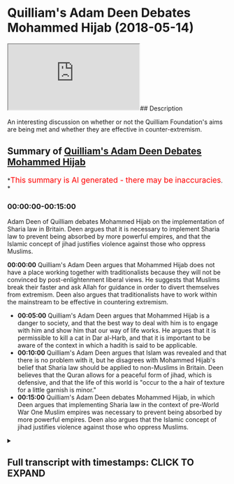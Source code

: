 # Quilliam's Adam Deen Debates Mohammed Hijab (2018-05-14)

<iframe loading='lazy' allow='autoplay' src='https://www.youtube.com/embed/-Hi57tuW-OI'></iframe>## Description

An interesting discussion on whether or not the Quilliam Foundation's aims are being met and whether they are effective in counter-extremism.

## Summary of [Quilliam's Adam Deen Debates Mohammed Hijab](https://www.youtube.com/watch?v=-Hi57tuW-OI)

*<span style="color:red; font-size:125%">This summary is AI generated - there may be inaccuracies</span>. *

### <a onclick="modifyYTiframeseektime('0')">00:00:00-00:15:00</a>

Adam Deen of Quilliam debates Mohammed Hijab on the implementation of Sharia law in Britain. Deen argues that it is necessary to implement Sharia law to prevent being absorbed by more powerful empires, and that the Islamic concept of jihad justifies violence against those who oppress Muslims.

**<a onclick="modifyYTiframeseektime('0')">00:00:00</a>** Quilliam's Adam Deen argues that Mohammed Hijab does not have a place working together with traditionalists because they will not be convinced by post-enlightenment liberal views. He suggests that Muslims break their faster and ask Allah for guidance in order to divert themselves from extremism. Deen also argues that traditionalists have to work within the mainstream to be effective in countering extremism.

* **<a onclick="modifyYTiframeseektime('300')">00:05:00</a>** Quilliam's Adam Deen argues that Mohammed Hijab is a danger to society, and that the best way to deal with him is to engage with him and show him that our way of life works. He argues that it is permissible to kill a cat in Dar al-Harb, and that it is important to be aware of the context in which a hadith is said to be applicable.
* **<a onclick="modifyYTiframeseektime('600')">00:10:00</a>** Quilliam's Adam Deen argues that Islam was revealed and that there is no problem with it, but he disagrees with Mohammed Hijab's belief that Sharia law should be applied to non-Muslims in Britain. Deen believes that the Quran allows for a peaceful form of jihad, which is defensive, and that the life of this world is "occur to the a hair of texture for a little garnish is minor."
* **<a onclick="modifyYTiframeseektime('900')">00:15:00</a>** Quilliam's Adam Deen debates Mohammed Hijab, in which Deen argues that implementing Sharia law in the context of pre-World War One Muslim empires was necessary to prevent being absorbed by more powerful empires. Deen also argues that the Islamic concept of jihad justifies violence against those who oppress Muslims.

<details><summary><h2>Full transcript with timestamps: CLICK TO EXPAND</h2></summary>

<a onclick="modifyYTiframeseektime('0')">0:00:00</a> you're in my opinion in my humble  
<a onclick="modifyYTiframeseektime('2')">0:00:02</a> opinion yeah I've been I've seen a  
<a onclick="modifyYTiframeseektime('4')">0:00:04</a> couple of things and heard a couple of  
<a onclick="modifyYTiframeseektime('5')">0:00:05</a> things of imagine ours yeah I've seen  
<a onclick="modifyYTiframeseektime('7')">0:00:07</a> and heard it and I've seen what you have  
<a onclick="modifyYTiframeseektime('8')">0:00:08</a> to say and I heard what you have to say  
<a onclick="modifyYTiframeseektime('10')">0:00:10</a> in my humble opinion it makes no sense  
<a onclick="modifyYTiframeseektime('12')">0:00:12</a> for you to be working together  
<a onclick="modifyYTiframeseektime('15')">0:00:15</a> you're more you're more online or you're  
<a onclick="modifyYTiframeseektime('19')">0:00:19</a> more Center ground in the sense of  
<a onclick="modifyYTiframeseektime('21')">0:00:21</a> Islamic traditionalism in fact I  
<a onclick="modifyYTiframeseektime('23')">0:00:23</a> genuinely do believe that if you  
<a onclick="modifyYTiframeseektime('26')">0:00:26</a> actually voiced your opinion in a public  
<a onclick="modifyYTiframeseektime('28')">0:00:28</a> platform yeah maybe you maybe you  
<a onclick="modifyYTiframeseektime('30')">0:00:30</a> reprimand you say this is wrong okay in  
<a onclick="modifyYTiframeseektime('33')">0:00:33</a> that case you need to make very clear  
<a onclick="modifyYTiframeseektime('35')">0:00:35</a> because the fingers look my opinion on  
<a onclick="modifyYTiframeseektime('38')">0:00:38</a> Quilliam is that it doesn't it doesn't  
<a onclick="modifyYTiframeseektime('40')">0:00:40</a> help counter extremism this is working  
<a onclick="modifyYTiframeseektime('42')">0:00:42</a> the wrong strategies well I reckon let  
<a onclick="modifyYTiframeseektime('44')">0:00:44</a> me tell you something I reckon we do the  
<a onclick="modifyYTiframeseektime('46')">0:00:46</a> best counter extremist work and that's  
<a onclick="modifyYTiframeseektime('47')">0:00:47</a> know when I say we I'm not talking about  
<a onclick="modifyYTiframeseektime('49')">0:00:49</a> me I'm talking about people that are  
<a onclick="modifyYTiframeseektime('51')">0:00:51</a> traditionalists I'm not talking about me  
<a onclick="modifyYTiframeseektime('52')">0:00:52</a> well I'll tell you why I tell you why  
<a onclick="modifyYTiframeseektime('54')">0:00:54</a> but the problem is do traditional ideas  
<a onclick="modifyYTiframeseektime('56')">0:00:56</a> a lot of you believe it anyways we've  
<a onclick="modifyYTiframeseektime('59')">0:00:59</a> come to that conclusion I was going to  
<a onclick="modifyYTiframeseektime('60')">0:01:00</a> say she was this Adam listen yeah look  
<a onclick="modifyYTiframeseektime('63')">0:01:03</a> this is the way to deal with extremism  
<a onclick="modifyYTiframeseektime('67')">0:01:07</a> in my opinion you could take it policy  
<a onclick="modifyYTiframeseektime('69')">0:01:09</a> or recommendation throw it in the bin  
<a onclick="modifyYTiframeseektime('71')">0:01:11</a> use it do whatever you wanna do if  
<a onclick="modifyYTiframeseektime('73')">0:01:13</a> you're serious about it okay do not work  
<a onclick="modifyYTiframeseektime('76')">0:01:16</a> with people who are to the Muslim  
<a onclick="modifyYTiframeseektime('79')">0:01:19</a> community seen as not helping or not  
<a onclick="modifyYTiframeseektime('83')">0:01:23</a> helpful people like Majid know us  
<a onclick="modifyYTiframeseektime('84')">0:01:24</a> because he's not like you he's very much  
<a onclick="modifyYTiframeseektime('87')">0:01:27</a> against Islam in many aspects of Muslims  
<a onclick="modifyYTiframeseektime('89')">0:01:29</a> and in our opinion and our penis our  
<a onclick="modifyYTiframeseektime('91')">0:01:31</a> subjective opinion no problem that's  
<a onclick="modifyYTiframeseektime('93')">0:01:33</a> number one free yourself from Rosana  
<a onclick="modifyYTiframeseektime('94')">0:01:34</a> videos number two what you've got to do  
<a onclick="modifyYTiframeseektime('96')">0:01:36</a> is you've gotta work within the  
<a onclick="modifyYTiframeseektime('99')">0:01:39</a> framework Muslims that let me tell you  
<a onclick="modifyYTiframeseektime('100')">0:01:40</a> this candidly and clearly for you to  
<a onclick="modifyYTiframeseektime('102')">0:01:42</a> hear please if you're serious about  
<a onclick="modifyYTiframeseektime('104')">0:01:44</a> countering extremism listen to I'm  
<a onclick="modifyYTiframeseektime('106')">0:01:46</a> saying Muslims are have decided or are  
<a onclick="modifyYTiframeseektime('109')">0:01:49</a> about to decide to blow themselves up  
<a onclick="modifyYTiframeseektime('111')">0:01:51</a> yeah on a train or on a plane or an  
<a onclick="modifyYTiframeseektime('116')">0:01:56</a> automobile whoever may be those  
<a onclick="modifyYTiframeseektime('119')">0:01:59</a> individuals will not be convinced by the  
<a onclick="modifyYTiframeseektime('123')">0:02:03</a> rhetoric of post-enlightenment they will  
<a onclick="modifyYTiframeseektime('126')">0:02:06</a> not be  
<a onclick="modifyYTiframeseektime('127')">0:02:07</a> let me tell you why because they will  
<a onclick="modifyYTiframeseektime('131')">0:02:11</a> not be convinced by post-enlightenment  
<a onclick="modifyYTiframeseektime('134')">0:02:14</a> liberal istic the Democratic reasoning  
<a onclick="modifyYTiframeseektime('137')">0:02:17</a> they can only be convinced they can only  
<a onclick="modifyYTiframeseektime('141')">0:02:21</a> and will only be convinced those  
<a onclick="modifyYTiframeseektime('144')">0:02:24</a> individuals are discredited by the  
<a onclick="modifyYTiframeseektime('148')">0:02:28</a> Muslim community yes yes they're  
<a onclick="modifyYTiframeseektime('150')">0:02:30</a> discredited but opposed I'm not saying  
<a onclick="modifyYTiframeseektime('151')">0:02:31</a> that they have no knowledge I'm not  
<a onclick="modifyYTiframeseektime('153')">0:02:33</a> saying this but thank you within the  
<a onclick="modifyYTiframeseektime('154')">0:02:34</a> tradition no they don't really because  
<a onclick="modifyYTiframeseektime('156')">0:02:36</a> they're saying things which are let me  
<a onclick="modifyYTiframeseektime('157')">0:02:37</a> tell you what let me never say so how to  
<a onclick="modifyYTiframeseektime('158')">0:02:38</a> please do that no I do them say that you  
<a onclick="modifyYTiframeseektime('161')">0:02:41</a> can break your faster ask of time  
<a onclick="modifyYTiframeseektime('162')">0:02:42</a> according to yes yeah I'm sorry opinion  
<a onclick="modifyYTiframeseektime('166')">0:02:46</a> could be of the many others are the  
<a onclick="modifyYTiframeseektime('168')">0:02:48</a> opinions are very much isolated yeah but  
<a onclick="modifyYTiframeseektime('170')">0:02:50</a> it's very opinion no but it's not  
<a onclick="modifyYTiframeseektime('172')">0:02:52</a> mainstream second you have to work  
<a onclick="modifyYTiframeseektime('175')">0:02:55</a> within the mainstream news mainstream no  
<a onclick="modifyYTiframeseektime('179')">0:02:59</a> mainstream no no no there is a  
<a onclick="modifyYTiframeseektime('181')">0:03:01</a> mainstream traditional there's a  
<a onclick="modifyYTiframeseektime('182')">0:03:02</a> Scholastic for this university it's not  
<a onclick="modifyYTiframeseektime('186')">0:03:06</a> it's a one-person no it's not it's what  
<a onclick="modifyYTiframeseektime('189')">0:03:09</a> tell me where it says they don't do the  
<a onclick="modifyYTiframeseektime('191')">0:03:11</a> reflection like that it is a but were  
<a onclick="modifyYTiframeseektime('193')">0:03:13</a> supported by us no no I have not my  
<a onclick="modifyYTiframeseektime('196')">0:03:16</a> district 12 medium for me I know trust  
<a onclick="modifyYTiframeseektime('198')">0:03:18</a> me they don't have a legend like that  
<a onclick="modifyYTiframeseektime('199')">0:03:19</a> yeah they don't have a legend they have  
<a onclick="modifyYTiframeseektime('200')">0:03:20</a> to have some power we they have to work  
<a onclick="modifyYTiframeseektime('201')">0:03:21</a> these guys tomorrow and these guys who  
<a onclick="modifyYTiframeseektime('204')">0:03:24</a> are just credited in their own right  
<a onclick="modifyYTiframeseektime('205')">0:03:25</a> trust me who's the leader of us are now  
<a onclick="modifyYTiframeseektime('210')">0:03:30</a> is completely discredited in the Muslim  
<a onclick="modifyYTiframeseektime('212')">0:03:32</a> world you should know this yeah okay now  
<a onclick="modifyYTiframeseektime('214')">0:03:34</a> I'm not saying he doesn't have any  
<a onclick="modifyYTiframeseektime('215')">0:03:35</a> knowledge but it is no problem listen to  
<a onclick="modifyYTiframeseektime('218')">0:03:38</a> me what I'm saying to you candidly and  
<a onclick="modifyYTiframeseektime('221')">0:03:41</a> clearly yeah is that if you're serious  
<a onclick="modifyYTiframeseektime('223')">0:03:43</a> about seriously you want to stop people  
<a onclick="modifyYTiframeseektime('226')">0:03:46</a> blowing themselves up full stop yeah you  
<a onclick="modifyYTiframeseektime('228')">0:03:48</a> want to stop here killing and this and  
<a onclick="modifyYTiframeseektime('230')">0:03:50</a> that I want to do the same thing maybe  
<a onclick="modifyYTiframeseektime('231')">0:03:51</a> we have different reasons for the minute  
<a onclick="modifyYTiframeseektime('232')">0:03:52</a> maybe you mean imagine have different  
<a onclick="modifyYTiframeseektime('234')">0:03:54</a> reasons for doing it maybe me and the  
<a onclick="modifyYTiframeseektime('236')">0:03:56</a> government of Britain have the reason  
<a onclick="modifyYTiframeseektime('237')">0:03:57</a> for doing it  
<a onclick="modifyYTiframeseektime('238')">0:03:58</a> we have different reasons for doing it  
<a onclick="modifyYTiframeseektime('239')">0:03:59</a> we actually do have different I'm the  
<a onclick="modifyYTiframeseektime('241')">0:04:01</a> reason why I'm doing it is to protect my  
<a onclick="modifyYTiframeseektime('243')">0:04:03</a> own community I'll tell you straight  
<a onclick="modifyYTiframeseektime('244')">0:04:04</a> forward yeah because the first  
<a onclick="modifyYTiframeseektime('246')">0:04:06</a> corruption is a deviant ideology that  
<a onclick="modifyYTiframeseektime('248')">0:04:08</a> they're gonna be following which could  
<a onclick="modifyYTiframeseektime('249')">0:04:09</a> take them out of the slammer together my  
<a onclick="modifyYTiframeseektime('250')">0:04:10</a> opinion yeah that's the first corruption  
<a onclick="modifyYTiframeseektime('252')">0:04:12</a> I want to protect them from that before  
<a onclick="modifyYTiframeseektime('255')">0:04:15</a> anything else that's not war  
<a onclick="modifyYTiframeseektime('257')">0:04:17</a> so here what I'm saying is if you're  
<a onclick="modifyYTiframeseektime('259')">0:04:19</a> really serious about that you need to  
<a onclick="modifyYTiframeseektime('261')">0:04:21</a> join you need to free yourselves from  
<a onclick="modifyYTiframeseektime('264')">0:04:24</a> those individuals who are completely  
<a onclick="modifyYTiframeseektime('265')">0:04:25</a> discredited for in the Muslim community  
<a onclick="modifyYTiframeseektime('266')">0:04:26</a> and then you need to equip yourself with  
<a onclick="modifyYTiframeseektime('269')">0:04:29</a> the traditional knowledge that I'm sure  
<a onclick="modifyYTiframeseektime('270')">0:04:30</a> you have some basis on that and then you  
<a onclick="modifyYTiframeseektime('272')">0:04:32</a> have to join those traditionalists who  
<a onclick="modifyYTiframeseektime('275')">0:04:35</a> work within the tradition the mainstream  
<a onclick="modifyYTiframeseektime('277')">0:04:37</a> tradition well talk about a form of that  
<a onclick="modifyYTiframeseektime('279')">0:04:39</a> head etc in order to try and divert  
<a onclick="modifyYTiframeseektime('282')">0:04:42</a> those people away using that rhetoric  
<a onclick="modifyYTiframeseektime('284')">0:04:44</a> the post-enlightenment rhetoric works  
<a onclick="modifyYTiframeseektime('286')">0:04:46</a> with the British public  
<a onclick="modifyYTiframeseektime('288')">0:04:48</a> you know non-muslims really well I'm  
<a onclick="modifyYTiframeseektime('290')">0:04:50</a> telling you but it does not work with  
<a onclick="modifyYTiframeseektime('292')">0:04:52</a> someone who's about to kill some some  
<a onclick="modifyYTiframeseektime('294')">0:04:54</a> people during the sanest point someone  
<a onclick="modifyYTiframeseektime('297')">0:04:57</a> who's gonna blow themselves up if  
<a onclick="modifyYTiframeseektime('298')">0:04:58</a> someone says look it's not very  
<a onclick="modifyYTiframeseektime('299')">0:04:59</a> democratic what you're doing yeah  
<a onclick="modifyYTiframeseektime('300')">0:05:00</a> freedom of speech and exertion listen  
<a onclick="modifyYTiframeseektime('302')">0:05:02</a> man I'm proposing freedom of speech  
<a onclick="modifyYTiframeseektime('304')">0:05:04</a> exactly that's exactly right he's gonna  
<a onclick="modifyYTiframeseektime('306')">0:05:06</a> give him fuel and energy and yeah what  
<a onclick="modifyYTiframeseektime('309')">0:05:09</a> he needs is someone to come to him and  
<a onclick="modifyYTiframeseektime('311')">0:05:11</a> say listen okay let me trace ensuring I  
<a onclick="modifyYTiframeseektime('313')">0:05:13</a> know I'm not saying it's you I'm saying  
<a onclick="modifyYTiframeseektime('315')">0:05:15</a> that what he this guy needs what this  
<a onclick="modifyYTiframeseektime('317')">0:05:17</a> guy needs is that he's about to blow  
<a onclick="modifyYTiframeseektime('318')">0:05:18</a> himself up I'm not taking the credit for  
<a onclick="modifyYTiframeseektime('320')">0:05:20</a> myself Allah yeah a lot of people win  
<a onclick="modifyYTiframeseektime('322')">0:05:22</a> the dollars in a lot of the Messiah the  
<a onclick="modifyYTiframeseektime('327')">0:05:27</a> mâche particularly yeah those who are  
<a onclick="modifyYTiframeseektime('329')">0:05:29</a> very engrossed in the traditional works  
<a onclick="modifyYTiframeseektime('331')">0:05:31</a> yeah they are in my opinion the  
<a onclick="modifyYTiframeseektime('334')">0:05:34</a> frontline of the radical izing people in  
<a onclick="modifyYTiframeseektime('335')">0:05:35</a> that same way that we talked about when  
<a onclick="modifyYTiframeseektime('337')">0:05:37</a> we say D radical I think we're talking  
<a onclick="modifyYTiframeseektime('338')">0:05:38</a> about stopping them from blowing  
<a onclick="modifyYTiframeseektime('339')">0:05:39</a> themselves up you know why because they  
<a onclick="modifyYTiframeseektime('341')">0:05:41</a> bring those guys to the corner and they  
<a onclick="modifyYTiframeseektime('343')">0:05:43</a> say you know what you know what you're  
<a onclick="modifyYTiframeseektime('344')">0:05:44</a> doing here it goes against this Quranic  
<a onclick="modifyYTiframeseektime('346')">0:05:46</a> verse and that's gonna do yeah for the  
<a onclick="modifyYTiframeseektime('348')">0:05:48</a> concept  
<a onclick="modifyYTiframeseektime('351')">0:05:51</a> the harp looks what you say to a second  
<a onclick="modifyYTiframeseektime('356')">0:05:56</a> harm done Islam not harm the harp is  
<a onclick="modifyYTiframeseektime('363')">0:06:03</a> where wars happening yeah no problem  
<a onclick="modifyYTiframeseektime('365')">0:06:05</a> you someone comes to you and says I  
<a onclick="modifyYTiframeseektime('367')">0:06:07</a> believe our internal heart say no  
<a onclick="modifyYTiframeseektime('369')">0:06:09</a> problem so you say to Adam say Donnell  
<a onclick="modifyYTiframeseektime('371')">0:06:11</a> hug for those who believe in it means  
<a onclick="modifyYTiframeseektime('373')">0:06:13</a> the place of war say I agree no problem  
<a onclick="modifyYTiframeseektime('375')">0:06:15</a> we believe we're in that were happy yeah  
<a onclick="modifyYTiframeseektime('376')">0:06:16</a> no problem yeah how would you deal with  
<a onclick="modifyYTiframeseektime('378')">0:06:18</a> that individual I'm asking you  
<a onclick="modifyYTiframeseektime('380')">0:06:20</a> I mean I'm this is a bit of a training  
<a onclick="modifyYTiframeseektime('381')">0:06:21</a> now I'm not saying that you need it but  
<a onclick="modifyYTiframeseektime('382')">0:06:22</a> a bit of a training I'm saying I'm a  
<a onclick="modifyYTiframeseektime('384')">0:06:24</a> radical I'm coming to you nam say look  
<a onclick="modifyYTiframeseektime('385')">0:06:25</a> we're in dar al-harb  
<a onclick="modifyYTiframeseektime('387')">0:06:27</a> we're in the place of war how we're  
<a onclick="modifyYTiframeseektime('388')">0:06:28</a> going to how would you come to this I  
<a onclick="modifyYTiframeseektime('392')">0:06:32</a> someone come to you are you gonna say it  
<a onclick="modifyYTiframeseektime('394')">0:06:34</a> was very undemocratic is irrational he's  
<a onclick="modifyYTiframeseektime('396')">0:06:36</a> gonna say you know I don't care about  
<a onclick="modifyYTiframeseektime('397')">0:06:37</a> democracy and I've got my own  
<a onclick="modifyYTiframeseektime('398')">0:06:38</a> rationality I'm gonna kill the guy  
<a onclick="modifyYTiframeseektime('401')">0:06:41</a> how would you do with it would instruct  
<a onclick="modifyYTiframeseektime('404')">0:06:44</a> identification okay he sees he's going  
<a onclick="modifyYTiframeseektime('410')">0:06:50</a> to say look we've got Adam Dean versus  
<a onclick="modifyYTiframeseektime('412')">0:06:52</a> in mocha Dhamma I'm gonna take no Kodama  
<a onclick="modifyYTiframeseektime('414')">0:06:54</a> because Adam Dean is not trained  
<a onclick="modifyYTiframeseektime('415')">0:06:55</a> Islamically it doesn't have the Arabic  
<a onclick="modifyYTiframeseektime('417')">0:06:57</a> language etc ethnic Adama is that a  
<a onclick="modifyYTiframeseektime('419')">0:06:59</a> mountain I'm going to take him over the  
<a onclick="modifyYTiframeseektime('420')">0:07:00</a> new because he knows more about them  
<a onclick="modifyYTiframeseektime('422')">0:07:02</a> than you . case closed do you know how  
<a onclick="modifyYTiframeseektime('424')">0:07:04</a> to do with it someone comes to you says  
<a onclick="modifyYTiframeseektime('426')">0:07:06</a> Darryl harp I believe I'm in Dar harpeia  
<a onclick="modifyYTiframeseektime('428')">0:07:08</a> say ok no problem let's take for the  
<a onclick="modifyYTiframeseektime('430')">0:07:10</a> sake of argument $1 have we're a place  
<a onclick="modifyYTiframeseektime('431')">0:07:11</a> of war you know he says to them first  
<a onclick="modifyYTiframeseektime('433')">0:07:13</a> question  
<a onclick="modifyYTiframeseektime('435')">0:07:15</a> is it okay to kill a cat in Darla harp  
<a onclick="modifyYTiframeseektime('438')">0:07:18</a> first question this is a training now  
<a onclick="modifyYTiframeseektime('441')">0:07:21</a> hope the quillion  
<a onclick="modifyYTiframeseektime('442')">0:07:22</a> who guys there they're listening you  
<a onclick="modifyYTiframeseektime('444')">0:07:24</a> said - is it okay to kill a cat in  
<a onclick="modifyYTiframeseektime('446')">0:07:26</a> Darryl hunt it's okay  
<a onclick="modifyYTiframeseektime('448')">0:07:28</a> what is he gonna say he's gonna say no  
<a onclick="modifyYTiframeseektime('452')">0:07:32</a> it's not okay if he knows anything you  
<a onclick="modifyYTiframeseektime('453')">0:07:33</a> say no i don't know actually i don't  
<a onclick="modifyYTiframeseektime('455')">0:07:35</a> know i say what the hadith of the woman  
<a onclick="modifyYTiframeseektime('457')">0:07:37</a> that killed at the torture the catch to  
<a onclick="modifyYTiframeseektime('458')">0:07:38</a> go to hell yeah okay fine  
<a onclick="modifyYTiframeseektime('460')">0:07:40</a> it's killing a cat Haram yes is it Haram  
<a onclick="modifyYTiframeseektime('464')">0:07:44</a> in Donnell harm and Donnell Islam yes  
<a onclick="modifyYTiframeseektime('467')">0:07:47</a> how do we know is how I'm in both places  
<a onclick="modifyYTiframeseektime('469')">0:07:49</a> because there's no reason for us to  
<a onclick="modifyYTiframeseektime('471')">0:07:51</a> believe that this general rule is not  
<a onclick="modifyYTiframeseektime('474')">0:07:54</a> applicable at dar al-harb be fine  
<a onclick="modifyYTiframeseektime('477')">0:07:57</a> let's take you to the next step is it  
<a onclick="modifyYTiframeseektime('479')">0:07:59</a> Haram to kill a child a baby in Donnell  
<a onclick="modifyYTiframeseektime('481')">0:08:01</a> harm of course why because you know it's  
<a onclick="modifyYTiframeseektime('484')">0:08:04</a> Haram to kill and a burrito member hala  
<a onclick="modifyYTiframeseektime('486')">0:08:06</a> hala who call it the Prophet told us  
<a onclick="modifyYTiframeseektime('488')">0:08:08</a> straightforwardly that McKenna Ali her  
<a onclick="modifyYTiframeseektime('491')">0:08:11</a> and took Kyle when the woman was killed  
<a onclick="modifyYTiframeseektime('492')">0:08:12</a> in the battlefield he said it wasn't for  
<a onclick="modifyYTiframeseektime('494')">0:08:14</a> her to be killed fine so he huh yes  
<a onclick="modifyYTiframeseektime('497')">0:08:17</a> What did he say say fine so killing  
<a onclick="modifyYTiframeseektime('503')">0:08:23</a> civilians whether it be in double its  
<a onclick="modifyYTiframeseektime('505')">0:08:25</a> level then he's going to say okay well  
<a onclick="modifyYTiframeseektime('507')">0:08:27</a> you know you make a point this hadith  
<a onclick="modifyYTiframeseektime('509')">0:08:29</a> Makenna Makenna and yeah when they  
<a onclick="modifyYTiframeseektime('514')">0:08:34</a> killed children accidentally and they  
<a onclick="modifyYTiframeseektime('517')">0:08:37</a> said don't worry there they all said  
<a onclick="modifyYTiframeseektime('525')">0:08:45</a> excellent put in context and what is it  
<a onclick="modifyYTiframeseektime('531')">0:08:51</a> Saudis all these oh no it doesn't  
<a onclick="modifyYTiframeseektime('539')">0:08:59</a> because one lie it works because he will  
<a onclick="modifyYTiframeseektime('542')">0:09:02</a> I can give you the testimonials brother  
<a onclick="modifyYTiframeseektime('544')">0:09:04</a> you know we might do we might get you  
<a onclick="modifyYTiframeseektime('546')">0:09:06</a> alive because I the beginning of this  
<a onclick="modifyYTiframeseektime('548')">0:09:08</a> discussion I said you look what measure  
<a onclick="modifyYTiframeseektime('550')">0:09:10</a> what way of measuring yeah your success  
<a onclick="modifyYTiframeseektime('553')">0:09:13</a> in terms of counter extremism as Lackey  
<a onclick="modifyYTiframeseektime('555')">0:09:15</a> cooler yeah and you said really we have  
<a onclick="modifyYTiframeseektime('557')">0:09:17</a> some things here and there we know it's  
<a onclick="modifyYTiframeseektime('558')">0:09:18</a> trivial or whatever I'm saying should we  
<a onclick="modifyYTiframeseektime('560')">0:09:20</a> have a neutral exactly but on the ground  
<a onclick="modifyYTiframeseektime('563')">0:09:23</a> people that are actually in prison yes  
<a onclick="modifyYTiframeseektime('565')">0:09:25</a> that we engage with I'm telling you our  
<a onclick="modifyYTiframeseektime('568')">0:09:28</a> way actually today they disavow their  
<a onclick="modifyYTiframeseektime('571')">0:09:31</a> extreme no problems while they're like  
<a onclick="modifyYTiframeseektime('572')">0:09:32</a> that consider we've got people that  
<a onclick="modifyYTiframeseektime('574')">0:09:34</a> we've actually gone live like well like  
<a onclick="modifyYTiframeseektime('577')">0:09:37</a> well like well like well like our way  
<a onclick="modifyYTiframeseektime('582')">0:09:42</a> works Doodle white because do you know  
<a onclick="modifyYTiframeseektime('585')">0:09:45</a> why are we that's nice saying al Qaeda  
<a onclick="modifyYTiframeseektime('588')">0:09:48</a> takes people away from Isis  
<a onclick="modifyYTiframeseektime('591')">0:09:51</a> yeah and they join outside and they say  
<a onclick="modifyYTiframeseektime('593')">0:09:53</a> well lucky it works no no well it  
<a onclick="modifyYTiframeseektime('597')">0:09:57</a> depends you're taking them away from  
<a onclick="modifyYTiframeseektime('599')">0:09:59</a> being jihadist yeah it's God's what's  
<a onclick="modifyYTiframeseektime('603')">0:10:03</a> wrong yeah but good is just as well no  
<a onclick="modifyYTiframeseektime('606')">0:10:06</a> problem it's an idea no sir  
<a onclick="modifyYTiframeseektime('609')">0:10:09</a> Islam was revealed there was a  
<a onclick="modifyYTiframeseektime('610')">0:10:10</a> historical come no problem but he's  
<a onclick="modifyYTiframeseektime('612')">0:10:12</a> saying the hand stupid to listen to  
<a onclick="modifyYTiframeseektime('615')">0:10:15</a> who's the person who says I'm gonna cut  
<a onclick="modifyYTiframeseektime('617')">0:10:17</a> the handle I'm not saying that we should  
<a onclick="modifyYTiframeseektime('622')">0:10:22</a> cut the handle treat the thief that's  
<a onclick="modifyYTiframeseektime('623')">0:10:23</a> what I'm saying yeah already I will do  
<a onclick="modifyYTiframeseektime('628')">0:10:28</a> it anyway I'm saying you know what  
<a onclick="modifyYTiframeseektime('633')">0:10:33</a> affects the British public  
<a onclick="modifyYTiframeseektime('635')">0:10:35</a> Cyril hokum is what the Quran says what  
<a onclick="modifyYTiframeseektime('638')">0:10:38</a> the hadith says 1001 is implemented  
<a onclick="modifyYTiframeseektime('640')">0:10:40</a> let's talk what affects the British  
<a onclick="modifyYTiframeseektime('644')">0:10:44</a> public not Cyril hokum I can walk around  
<a onclick="modifyYTiframeseektime('646')">0:10:46</a> in my heart and my brain now listen to  
<a onclick="modifyYTiframeseektime('649')">0:10:49</a> me and believe in my heart in my brain  
<a onclick="modifyYTiframeseektime('651')">0:10:51</a> that actually if all the conditions are  
<a onclick="modifyYTiframeseektime('654')">0:10:54</a> met and this and that no preventers are  
<a onclick="modifyYTiframeseektime('655')">0:10:55</a> in place and we lived in a Muslim  
<a onclick="modifyYTiframeseektime('658')">0:10:58</a> country that you know the penis of love  
<a onclick="modifyYTiframeseektime('660')">0:11:00</a> car in the hand off is the most  
<a onclick="modifyYTiframeseektime('661')">0:11:01</a> beneficial one whoever does that my  
<a onclick="modifyYTiframeseektime('664')">0:11:04</a> belief will ever manifest itself in a  
<a onclick="modifyYTiframeseektime('666')">0:11:06</a> sociological environment it will never  
<a onclick="modifyYTiframeseektime('669')">0:11:09</a> ever mean please wait it will never  
<a onclick="modifyYTiframeseektime('673')">0:11:13</a> manifest itself for the social it has no  
<a onclick="modifyYTiframeseektime('675')">0:11:15</a> implications on the British public  
<a onclick="modifyYTiframeseektime('677')">0:11:17</a> because I don't believe any of the  
<a onclick="modifyYTiframeseektime('679')">0:11:19</a> Sharia law is applicable to non-muslims  
<a onclick="modifyYTiframeseektime('681')">0:11:21</a> any of it and you're not praying not  
<a onclick="modifyYTiframeseektime('683')">0:11:23</a> fasting not hai jab none of it is  
<a onclick="modifyYTiframeseektime('685')">0:11:25</a> applicable to the British non-muslim  
<a onclick="modifyYTiframeseektime('687')">0:11:27</a> public stealing yes not apostasy all of  
<a onclick="modifyYTiframeseektime('690')">0:11:30</a> that is not applicable in Britain  
<a onclick="modifyYTiframeseektime('692')">0:11:32</a> so here Ceylon as a hokum I believe is  
<a onclick="modifyYTiframeseektime('696')">0:11:36</a> all true but 10 Zeeland implementation I  
<a onclick="modifyYTiframeseektime('700')">0:11:40</a> don't say it's applicable so me and you  
<a onclick="modifyYTiframeseektime('702')">0:11:42</a> have the same our position has the same  
<a onclick="modifyYTiframeseektime('705')">0:11:45</a> effect sociologically if I bring someone  
<a onclick="modifyYTiframeseektime('708')">0:11:48</a> out of blowing themselves up now blowing  
<a onclick="modifyYTiframeseektime('710')">0:11:50</a> someone up does have an effect on the  
<a onclick="modifyYTiframeseektime('712')">0:11:52</a> British public  
<a onclick="modifyYTiframeseektime('712')">0:11:52</a> now British public don't give a damn if  
<a onclick="modifyYTiframeseektime('714')">0:11:54</a> I if I think in my heart that you know  
<a onclick="modifyYTiframeseektime('716')">0:11:56</a> if I lived in an all the Muslim country  
<a onclick="modifyYTiframeseektime('718')">0:11:58</a> and this and that the hand comes off  
<a onclick="modifyYTiframeseektime('719')">0:11:59</a> they don't give a damn fighting back  
<a onclick="modifyYTiframeseektime('721')">0:12:01</a> it's not gonna affect their daily life  
<a onclick="modifyYTiframeseektime('722')">0:12:02</a> but what is gonna affect their daily  
<a onclick="modifyYTiframeseektime('724')">0:12:04</a> life if I blow myself up what they need  
<a onclick="modifyYTiframeseektime('726')">0:12:06</a> but the problem was they need at the  
<a onclick="modifyYTiframeseektime('728')">0:12:08</a> problem with the guy that you're talking  
<a onclick="modifyYTiframeseektime('730')">0:12:10</a> to you  
<a onclick="modifyYTiframeseektime('730')">0:12:10</a> right he's been inducted with these  
<a onclick="modifyYTiframeseektime('732')">0:12:12</a> ideas he would consider you in a  
<a onclick="modifyYTiframeseektime('734')">0:12:14</a> hypocrite because he would say you're  
<a onclick="modifyYTiframeseektime('736')">0:12:16</a> being selected with the hats why because  
<a onclick="modifyYTiframeseektime('752')">0:12:32</a> here you have to understand the  
<a onclick="modifyYTiframeseektime('754')">0:12:34</a> difference the Quran says were Malik ami  
<a onclick="modifyYTiframeseektime('757')">0:12:37</a> de la cultura in true circle to be loved  
<a onclick="modifyYTiframeseektime('760')">0:12:40</a> our humble haya to dunya Roman higher to  
<a onclick="modifyYTiframeseektime('764')">0:12:44</a> dunya fill affinity luckily what is it  
<a onclick="modifyYTiframeseektime('766')">0:12:46</a> true this one of the things that the  
<a onclick="modifyYTiframeseektime('768')">0:12:48</a> general is they say a lot of the time  
<a onclick="modifyYTiframeseektime('769')">0:12:49</a> one of the main verses that they use is  
<a onclick="modifyYTiframeseektime('771')">0:12:51</a> the Taliban through the Toba why don't  
<a onclick="modifyYTiframeseektime('774')">0:12:54</a> you go out and fight when I said when I  
<a onclick="modifyYTiframeseektime('777')">0:12:57</a> said to you fight in the way of Allah  
<a onclick="modifyYTiframeseektime('780')">0:13:00</a> why is it why is it a circle to allowed  
<a onclick="modifyYTiframeseektime('783')">0:13:03</a> that you come that you cling on to the  
<a onclick="modifyYTiframeseektime('785')">0:13:05</a> earth one of the tomb fill higher table  
<a onclick="modifyYTiframeseektime('787')">0:13:07</a> higher to dunya are you happy with this  
<a onclick="modifyYTiframeseektime('789')">0:13:09</a> world well hiya dunya Phil Ashkenazi  
<a onclick="modifyYTiframeseektime('791')">0:13:11</a> luckily why is the life of this world  
<a onclick="modifyYTiframeseektime('793')">0:13:13</a> occur to the a hair of texture for a  
<a onclick="modifyYTiframeseektime('795')">0:13:15</a> little garnish is minor now having said  
<a onclick="modifyYTiframeseektime('798')">0:13:18</a> that now the first thing I'll say is  
<a onclick="modifyYTiframeseektime('800')">0:13:20</a> them okay the Quran says melaku either  
<a onclick="modifyYTiframeseektime('804')">0:13:24</a> peel alaikum when it said to you  
<a onclick="modifyYTiframeseektime('808')">0:13:28</a> fight in the way of our who's speaking  
<a onclick="modifyYTiframeseektime('809')">0:13:29</a> no a la piel alaikum  
<a onclick="modifyYTiframeseektime('814')">0:13:34</a> all of the festoon of this verse 8 when  
<a onclick="modifyYTiframeseektime('816')">0:13:36</a> the Amir marks a demon makes a really  
<a onclick="modifyYTiframeseektime('819')">0:13:39</a> interesting book and I'm hearing the  
<a onclick="modifyYTiframeseektime('820')">0:13:40</a> leader mark sage what makes a really  
<a onclick="modifyYTiframeseektime('822')">0:13:42</a> interesting book could lead the last  
<a onclick="modifyYTiframeseektime('823')">0:13:43</a> jihad  
<a onclick="modifyYTiframeseektime('824')">0:13:44</a> one of the main books he even realize he  
<a onclick="modifyYTiframeseektime('828')">0:13:48</a> said not Muslim he realizes that  
<a onclick="modifyYTiframeseektime('829')">0:13:49</a> actually this whole physical jihad  
<a onclick="modifyYTiframeseektime('832')">0:13:52</a> what's required for it to be effective  
<a onclick="modifyYTiframeseektime('834')">0:13:54</a> or to actually work is a leader in the  
<a onclick="modifyYTiframeseektime('837')">0:13:57</a> country in these things just like any  
<a onclick="modifyYTiframeseektime('838')">0:13:58</a> country has its leaders and soldiers  
<a onclick="modifyYTiframeseektime('839')">0:13:59</a> whoever yeah same thing now that we have  
<a onclick="modifyYTiframeseektime('842')">0:14:02</a> a fragmented Ouma there is no jihad like  
<a onclick="modifyYTiframeseektime('845')">0:14:05</a> that except for the defensive one the  
<a onclick="modifyYTiframeseektime('847')">0:14:07</a> defensive wondering if someone comes and  
<a onclick="modifyYTiframeseektime('849')">0:14:09</a> kills you and tries to your town and  
<a onclick="modifyYTiframeseektime('851')">0:14:11</a> these things so you have to find  
<a onclick="modifyYTiframeseektime('852')">0:14:12</a> offensive jihad today we don't have a  
<a onclick="modifyYTiframeseektime('854')">0:14:14</a> first block in this world  
<a onclick="modifyYTiframeseektime('855')">0:14:15</a> toxiel and yes toxiel and if you had you  
<a onclick="modifyYTiframeseektime('859')">0:14:19</a> don't believe in no wait sorry yes to  
<a onclick="modifyYTiframeseektime('866')">0:14:26</a> implement the Sharia Ceylon but this is  
<a onclick="modifyYTiframeseektime('869')">0:14:29</a> what you have to differentiate don't see  
<a onclick="modifyYTiframeseektime('871')">0:14:31</a> that awesome  
<a onclick="modifyYTiframeseektime('871')">0:14:31</a> as an  __  you have two kinds of  
<a onclick="modifyYTiframeseektime('873')">0:14:33</a> jihad Luke Adama says you have jihad  
<a onclick="modifyYTiframeseektime('875')">0:14:35</a> differ and you have the pull up the fire  
<a onclick="modifyYTiframeseektime('879')">0:14:39</a> is when you're defending yourself you  
<a onclick="modifyYTiframeseektime('881')">0:14:41</a> had a polyp is when you're pre-empting  
<a onclick="modifyYTiframeseektime('883')">0:14:43</a> jihad you're physically doing these  
<a onclick="modifyYTiframeseektime('884')">0:14:44</a> things yeah so if there was a Muslim  
<a onclick="modifyYTiframeseektime('888')">0:14:48</a> country they have two options jail  
<a onclick="modifyYTiframeseektime('890')">0:14:50</a> defies is fault you have to everybody  
<a onclick="modifyYTiframeseektime('893')">0:14:53</a> have to fight even the woman and I think  
<a onclick="modifyYTiframeseektime('894')">0:14:54</a> in a country they have to fight for to  
<a onclick="modifyYTiframeseektime('896')">0:14:56</a> defend themselves jazakallah now the  
<a onclick="modifyYTiframeseektime('898')">0:14:58</a> scholars talk about how that should be  
<a onclick="modifyYTiframeseektime('900')">0:15:00</a> implemented etc and usually it's  
<a onclick="modifyYTiframeseektime('901')">0:15:01</a> implemented in the context of empires  
<a onclick="modifyYTiframeseektime('903')">0:15:03</a> and really and truly I believe in my  
<a onclick="modifyYTiframeseektime('905')">0:15:05</a> opinion in ask ourselves controversial  
<a onclick="modifyYTiframeseektime('907')">0:15:07</a> but in the framework of the medieval  
<a onclick="modifyYTiframeseektime('909')">0:15:09</a> period it was to prevent  
<a onclick="modifyYTiframeseektime('910')">0:15:10</a> yeah being engulfed and absorbed into  
<a onclick="modifyYTiframeseektime('913')">0:15:13</a> other empires and to preempt that by  
<a onclick="modifyYTiframeseektime('915')">0:15:15</a> absorbing other umpires into its own  
<a onclick="modifyYTiframeseektime('917')">0:15:17</a> empire that's what we had in place these  
<a onclick="modifyYTiframeseektime('919')">0:15:19</a> things are tethered qualified by lots of  
<a onclick="modifyYTiframeseektime('923')">0:15:23</a> other laws for example the doctor and  
<a onclick="modifyYTiframeseektime('926')">0:15:26</a> the me sack that some Muslim countries  
<a onclick="modifyYTiframeseektime('928')">0:15:28</a> can have with other Muslim countries you  
<a onclick="modifyYTiframeseektime('930')">0:15:30</a> could argue the UN you could argue the  
<a onclick="modifyYTiframeseektime('932')">0:15:32</a> UN because the person you have to  
<a onclick="modifyYTiframeseektime('934')">0:15:34</a> understand something I'm sure your  
<a onclick="modifyYTiframeseektime('935')">0:15:35</a> cover-ups understanding the the  
<a onclick="modifyYTiframeseektime('937')">0:15:37</a> pre-world War one  
<a onclick="modifyYTiframeseektime('939')">0:15:39</a> it's completely different to the  
<a onclick="modifyYTiframeseektime('940')">0:15:40</a> post-world War One world completely  
<a onclick="modifyYTiframeseektime('943')">0:15:43</a> different and what lie it's like two O's  
<a onclick="modifyYTiframeseektime('945')">0:15:45</a> three World War one before 1914 everyone  
<a onclick="modifyYTiframeseektime('950')">0:15:50</a> was on expansion all the empires you had  
<a onclick="modifyYTiframeseektime('954')">0:15:54</a> the austro-hungarian Empire you had the  
<a onclick="modifyYTiframeseektime('955')">0:15:55</a> German Empire you had the Prussian  
<a onclick="modifyYTiframeseektime('957')">0:15:57</a> Empire you had the Russian Empire  
<a onclick="modifyYTiframeseektime('959')">0:15:59</a> Ottoman Empire all of these empires were  
<a onclick="modifyYTiframeseektime('962')">0:16:02</a> unashamedly expansionist and imperialist  
<a onclick="modifyYTiframeseektime('965')">0:16:05</a> and it was the menu of the day to be  
<a onclick="modifyYTiframeseektime('967')">0:16:07</a> imperialist in that context Islam says  
<a onclick="modifyYTiframeseektime('970')">0:16:10</a> expand because if you don't expand  
<a onclick="modifyYTiframeseektime('972')">0:16:12</a> you're gonna be expanded upon or whoa  
<a onclick="modifyYTiframeseektime('975')">0:16:15</a> and this is the second option you have  
<a onclick="modifyYTiframeseektime('977')">0:16:17</a> you have none I'm talking about I'm  
<a onclick="modifyYTiframeseektime('979')">0:16:19</a> talking about the proactive oh so you  
<a onclick="modifyYTiframeseektime('982')">0:16:22</a> have you have you can expand or two you  
<a onclick="modifyYTiframeseektime('985')">0:16:25</a> can decide to make agreements with those  
<a onclick="modifyYTiframeseektime('987')">0:16:27</a> other empires such that you both don't  
<a onclick="modifyYTiframeseektime('990')">0:16:30</a> expand both of those things are those  
<a onclick="modifyYTiframeseektime('992')">0:16:32</a> things are reasonable recourses in that  
<a onclick="modifyYTiframeseektime('994')">0:16:34</a> environment yes  
<a onclick="modifyYTiframeseektime('995')">0:16:35</a> post-world War one sorry - it's okay  
<a onclick="modifyYTiframeseektime('999')">0:16:39</a> post-world War post-world War two  
<a onclick="modifyYTiframeseektime('1002')">0:16:42</a> you had the League of Nations which  
<a onclick="modifyYTiframeseektime('1003')">0:16:43</a> fails then you have the UN the UN is an  
<a onclick="modifyYTiframeseektime('1005')">0:16:45</a> American thing yeah it's really is  
<a onclick="modifyYTiframeseektime('1007')">0:16:47</a> dominated by America but I'm not talking  
<a onclick="modifyYTiframeseektime('1009')">0:16:49</a> about you and now but the idea of  
<a onclick="modifyYTiframeseektime('1010')">0:16:50</a> countries coming together deciding not  
<a onclick="modifyYTiframeseektime('1012')">0:16:52</a> to expand is supported by the Islamic  
<a onclick="modifyYTiframeseektime('1015')">0:16:55</a> texts so the key point that I was trying  
<a onclick="modifyYTiframeseektime('1017')">0:16:57</a> to make myself you don't fight so here  
<a onclick="modifyYTiframeseektime('1019')">0:16:59</a> what I believe wait wait wait we are  
<a onclick="modifyYTiframeseektime('1020')">0:17:00</a> forcing fight because of their disbelief  
<a onclick="modifyYTiframeseektime('1022')">0:17:02</a> yes of course not yes because the Koran  
<a onclick="modifyYTiframeseektime('1025')">0:17:05</a> says very clearly in chapter 22 of the  
<a onclick="modifyYTiframeseektime('1027')">0:17:07</a> Quran it says it says very very clearly  
<a onclick="modifyYTiframeseektime('1032')">0:17:12</a> it says chapter 22 verse 69 yeah it says  
<a onclick="modifyYTiframeseektime('1042')">0:17:22</a> it says that it's written upon ya those  
<a onclick="modifyYTiframeseektime('1048')">0:17:28</a> Muslims to fight beyond the home volume  
<a onclick="modifyYTiframeseektime('1051')">0:17:31</a> or because they have been oppressed yeah  
<a onclick="modifyYTiframeseektime('1053')">0:17:33</a> so the oppression is the reason island  
<a onclick="modifyYTiframeseektime('1055')">0:17:35</a> so here the point is this jihad has  
<a onclick="modifyYTiframeseektime('1058')">0:17:38</a> always got is couched in that language  
<a onclick="modifyYTiframeseektime('1059')">0:17:39</a> is a language of justification now what  
<a onclick="modifyYTiframeseektime('1063')">0:17:43</a> I say in a nutshell bro  
<a onclick="modifyYTiframeseektime('1064')">0:17:44</a> what we're doing I personally believe  
<a onclick="modifyYTiframeseektime('1066')">0:17:46</a> just watching closely more than what  
<a onclick="modifyYTiframeseektime('1069')">0:17:49</a> you're doing  
<a onclick="modifyYTiframeseektime('1080')">0:18:00</a> Majid I completely associate from the  
<a onclick="modifyYTiframeseektime('1083')">0:18:03</a> sky to be honest I believe this guy  
<a onclick="modifyYTiframeseektime('1085')">0:18:05</a> matches now was okay I genuine the  
<a onclick="modifyYTiframeseektime('1089')">0:18:09</a> Muslims we have to understand this now  
<a onclick="modifyYTiframeseektime('1091')">0:18:11</a> it's not productive having someone who's  
<a onclick="modifyYTiframeseektime('1093')">0:18:13</a> so hated in the Muslim community seen as  
<a onclick="modifyYTiframeseektime('1095')">0:18:15</a> a sellout that's familiar excommunicated  
<a onclick="modifyYTiframeseektime('1097')">0:18:17</a> by the majority of people he's not going  
<a onclick="modifyYTiframeseektime('1099')">0:18:19</a> to do any good in counterterrorism it's  
<a onclick="modifyYTiframeseektime('1102')">0:18:22</a> only for the Muslims our tradition is  
<a onclick="modifyYTiframeseektime('1103')">0:18:23</a> that delve into revelation we're going  
<a onclick="modifyYTiframeseektime('1105')">0:18:25</a> to do the best in this regard we should  
<a onclick="modifyYTiframeseektime('1107')">0:18:27</a> learn from each other from a perspective  
<a onclick="modifyYTiframeseektime('1109')">0:18:29</a> yeah  
</details>
